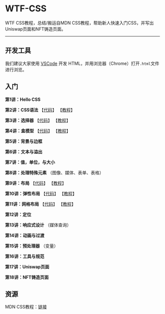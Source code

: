 # WTF-CSS
WTF CSS教程，总结/搬运自MDN CSS教程，帮助新人快速入门CSS，并写出Uniswap页面和NFT铸造页面。

---

## 开发工具

我们建议大家使用 [VSCode](https://code.visualstudio.com/download) 开发 HTML，并用浏览器（Chrome）打开`.html`文件进行浏览。

## 入门

**第1讲：Hello CSS**

**第2讲：CSS语法** 【[代码](https://github.com/WTFAcademy/WTF-CSS/blob/main/02_Syntax)】 【[教程](https://github.com/WTFAcademy/WTF-CSS/blob/main/02_Syntax/readme.md)】

**第3讲：选择器** 【[代码](https://github.com/WTFAcademy/WTF-CSS/blob/main/03_Selectors)】 【[教程](https://github.com/WTFAcademy/WTF-CSS/blob/main/03_Selectors/readme.md)】

**第4讲：盒模型** 【[代码](https://github.com/WTFAcademy/WTF-CSS/blob/main/04_BoxModel)】 【[教程](https://github.com/WTFAcademy/WTF-CSS/blob/main/04_BoxModel/readme.md)】

**第5讲：背景与边框** 

**第6讲：文本与溢出**

**第7讲：值，单位，与大小**

**第8讲：处理特殊元素** （图像、媒体、表单、表格）

**第9讲：布局** 【[代码](https://github.com/WTFAcademy/WTF-CSS/blob/main/09_Layout)】 【[教程](https://github.com/WTFAcademy/WTF-CSS/blob/main/09_Layout/readme.md)】

**第10讲：弹性布局** 【[代码](https://github.com/WTFAcademy/WTF-CSS/blob/main/10_Flex)】 【[教程](https://github.com/WTFAcademy/WTF-CSS/blob/main/10_Flex/readme.md)】

**第11讲：网格布局** 【[代码](https://github.com/WTFAcademy/WTF-CSS/blob/main/11_Grid)】 【[教程](https://github.com/WTFAcademy/WTF-CSS/blob/main/11_Grid/readme.md)】

**第12讲：定位**

**第13讲：响应式设计** （媒体查询）

**第14讲：动画与过渡**

**第15讲：预处理器** （变量）

**第16讲：工具与规范** 

**第17讲：Uniswap页面**

**第18讲：NFT铸造页面** 

## 资源

MDN CSS教程：[链接](https://developer.mozilla.org/zh-CN/docs/Web/CSS)
